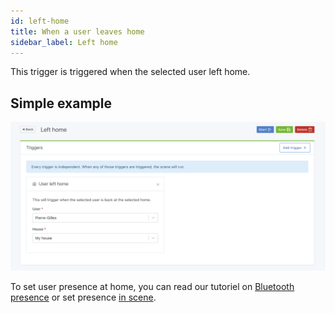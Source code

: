 ```yaml
---
id: left-home
title: When a user leaves home
sidebar_label: Left home
---
```


This trigger is triggered when the selected user left home.

## Simple example

![Left home](../../static/img/docs/en/scenes/left-home/left-home.png)

To set user presence at home, you can read our tutoriel on [Bluetooth presence](/docs/integrations/bluetooth) or set presence [in scene](/docs/scenes/user-presence).

